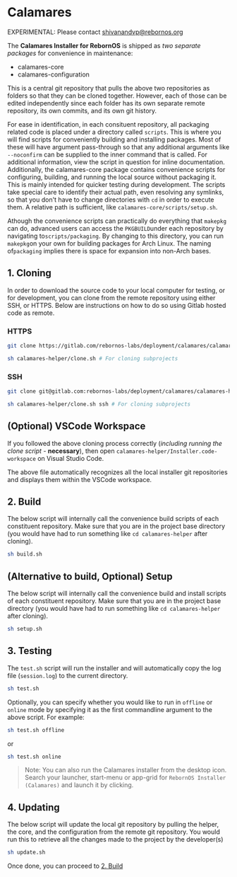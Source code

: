 # Calamares

EXPERIMENTAL: Please contact shivanandvp@rebornos.org

The **Calamares Installer for RebornOS** is shipped as *two separate packages* for convenience in maintenance:

* calamares-core
* calamares-configuration

This is a central git repository that pulls the above two repositories as folders so that they can be cloned together. However, each of those can be edited independently since each folder has its own separate remote repository, its own commits, and its own git history.

For ease in identification, in each consituent repository, all packaging related code is placed under a directory called `scripts`. This is where you will find scripts for conveniently building and installing packages. Most of these will have argument pass-through so that any additional arguments like `--noconfirm` can be supplied to the inner command that is called. For additional information, view the script in question for inline documentation. Additionally, the calamares-core package contains convenience scripts for configuring, building, and running the local source without packaging it. This is mainly intended for quicker testing during development. The scripts take special care to identify their actual path, even resolving any symlinks, so that you don't have to change directories with `cd` in order to execute them. A relative path is sufficient, like `calamares-core/scripts/setup.sh`.

Athough the convenience scripts can practically do everything that `makepkg` can do, advanced users can access the `PKGBUILD`under each repository by navigating to`scripts/packaging`. By changing to this directory, you can run `makepkg`on your own for building packages for Arch Linux. The naming of`packaging` implies there is space for expansion into non-Arch bases.

## 1. Cloning

In order to download the source code to your local computer for testing, or for development, you can clone from the remote repository using either SSH, or HTTPS. Below are instructions on how to do so using Gitlab hosted code as remote.

### HTTPS

```bash
git clone https://gitlab.com/rebornos-labs/deployment/calamares/calamares-helper.git

sh calamares-helper/clone.sh # For cloning subprojects
```

### SSH

```bash
git clone git@gitlab.com:rebornos-labs/deployment/calamares/calamares-helper.git

sh calamares-helper/clone.sh ssh # For cloning subprojects
```

## (Optional) VSCode Workspace

If you followed the above cloning process correctly (*including running the clone script* - **necessary**),
then open `calamares-helper/Installer.code-workspace` on Visual Studio Code.

The above file automatically recognizes all the local installer git repositories and displays them within the VSCode workspace.

## 2. Build

The below script will internally call the convenience build scripts of each constituent repository. Make sure that you are in the project base directory (you would have had to run something like `cd calamares-helper` after cloning).

```bash
sh build.sh
```

## (Alternative to build, Optional) Setup

The below script will internally call the convenience build and install scripts of each constituent repository. Make sure that you are in the project base directory (you would have had to run something like `cd calamares-helper` after cloning).

```bash
sh setup.sh
```

## 3. Testing

The `test.sh` script will run the installer and will automatically copy the log file (`session.log`) to the current directory.

```bash
sh test.sh
```

Optionally, you can specify whether you would like to run in `offline` or `online` mode by specifying it as the first commandline argument to the above script. For example:

```bash
sh test.sh offline
```

or

```bash
sh test.sh online
```

> Note: You can also run the Calamares installer from the desktop icon. Search your launcher, start-menu or app-grid for `RebornOS Installer (Calamares)` and launch it by clicking.

## 4. Updating

The below script will update the local git repository by pulling the helper, the core, and the configuration from the remote git repository. You would run this to retrieve all the changes made to the project by the developer(s)

```bash
sh update.sh
```

Once done, you can proceed to [2. Build](2-build)
